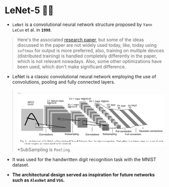# LeNet-5 🏋🏻

- `LeNet` is a convolutional neural network structure proposed by `Yann LeCun` et al. in **`1998`**.

> Here's the associated [research paper](./Lecun98.pdf), but some of the ideas discussed in the paper are not widely used today, like, today using `softmax` for output is more preferred, also, training on multiple devices (distributed training) is handled completely differently in the paper, which is not relevant nowadays. Also, some other optimizations have been used, which don't make significant difference.

- LeNet is a classic convolutional neural network employing the use of convolutions, pooling and fully connected layers.

> ...
>![LeNet](../00_assets/LeNet.png)
> *SubSampling is `Pooling`.

- It was used for the handwritten digit recognition task with the MNIST dataset.

- **The architectural design served as inspiration for future networks such as `AlexNet` and `VGG`.**